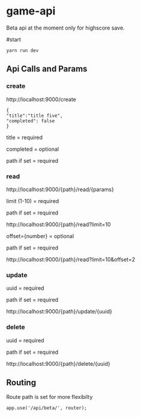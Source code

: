 # game-api

Beta api at the moment only for highscore save.

#start

    yarn run dev

## Api Calls and Params

### create

http://localhost:9000/create

    {
    "title":"title five",
    "completed": false
    }

title = required

completed = optional

path if set = required

### read

http://localhost:9000/{path}/read/{params}

limit (1-10) = required

path if set = required

http://localhost:9000/{path}/read?limit=10

offset={number} = optional

path if set = required

http://localhost:9000/{path}/read?limit=10&offset=2

### update

uuid = required

path if set = required

http://localhost:9000/{path}/update/{uuid}

### delete

uuid = required

path if set = required

http://localhost:9000/{path}/delete/{uuid}

## Routing

Route path is set for more flexibilty

    app.use('/api/beta/', router);
